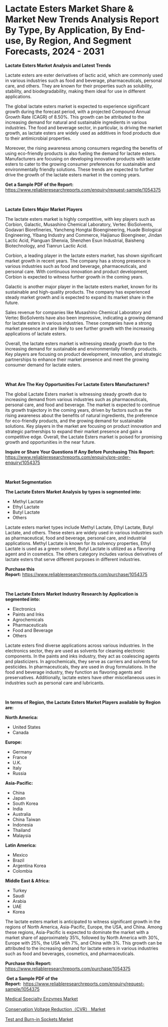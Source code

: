 <p><h1>Lactate Esters Market Share & Market New Trends Analysis Report By Type, By Application, By End-use, By Region, And Segment Forecasts, 2024 - 2031</h1></p><p><strong>Lactate Esters Market Analysis and Latest Trends</strong></p>
<p><p>Lactate esters are ester derivatives of lactic acid, which are commonly used in various industries such as food and beverage, pharmaceuticals, personal care, and others. They are known for their properties such as solubility, stability, and biodegradability, making them ideal for use in different applications.</p><p>The global lactate esters market is expected to experience significant growth during the forecast period, with a projected Compound Annual Growth Rate (CAGR) of 8.50%. This growth can be attributed to the increasing demand for natural and sustainable ingredients in various industries. The food and beverage sector, in particular, is driving the market growth, as lactate esters are widely used as additives in food products due to their antimicrobial properties.</p><p>Moreover, the rising awareness among consumers regarding the benefits of using eco-friendly products is also fueling the demand for lactate esters. Manufacturers are focusing on developing innovative products with lactate esters to cater to the growing consumer preferences for sustainable and environmentally friendly solutions. These trends are expected to further drive the growth of the lactate esters market in the coming years.</p></p>
<p><strong>Get a Sample PDF of the Report:&nbsp;</strong> <a href="https://www.reliableresearchreports.com/enquiry/request-sample/1054375">https://www.reliableresearchreports.com/enquiry/request-sample/1054375</a></p>
<p>&nbsp;</p>
<p><strong>Lactate Esters Major Market Players</strong></p>
<p><p>The lactate esters market is highly competitive, with key players such as Corbion, Galactic, Musashino Chemical Laboratory, Vertec BioSolvents, Godavari Biorefineries, Yancheng Hongtai Bioengineering, Huade Biological Engineering, Yibang Industry and Commerce, Haijianuo Bioengineer, Jindan Lactic Acid, Pianguan Shenxia, Shenzhen Esun Industrial, Baisheng Biotechnology, and Tianrun Lactic Acid.</p><p>Corbion, a leading player in the lactate esters market, has shown significant market growth in recent years. The company has a strong presence in various industries such as food and beverage, pharmaceuticals, and personal care. With continuous innovation and product development, Corbion is expected to witness further growth in the coming years.</p><p>Galactic is another major player in the lactate esters market, known for its sustainable and high-quality products. The company has experienced steady market growth and is expected to expand its market share in the future.</p><p>Sales revenue for companies like Musashino Chemical Laboratory and Vertec BioSolvents have also been impressive, indicating a growing demand for lactate esters in various industries. These companies have a strong market presence and are likely to see further growth with the increasing applications of lactate esters.</p><p>Overall, the lactate esters market is witnessing steady growth due to the increasing demand for sustainable and environmentally friendly products. Key players are focusing on product development, innovation, and strategic partnerships to enhance their market presence and meet the growing consumer demand for lactate esters.</p></p>
<p>&nbsp;</p>
<p><strong>What Are The Key Opportunities For Lactate Esters Manufacturers?</strong></p>
<p><p>The global Lactate Esters market is witnessing steady growth due to increasing demand from various industries such as pharmaceuticals, personal care, and food and beverage. The market is expected to continue its growth trajectory in the coming years, driven by factors such as the rising awareness about the benefits of natural ingredients, the preference for eco-friendly products, and the growing demand for sustainable solutions. Key players in the market are focusing on product innovation and strategic partnerships to expand their market presence and gain a competitive edge. Overall, the Lactate Esters market is poised for promising growth and opportunities in the near future.</p></p>
<p><strong>Inquire or Share Your Questions If Any Before Purchasing This Report:</strong> <a href="https://www.reliableresearchreports.com/enquiry/pre-order-enquiry/1054375">https://www.reliableresearchreports.com/enquiry/pre-order-enquiry/1054375</a></p>
<p>&nbsp;</p>
<p><strong>Market Segmentation</strong></p>
<p><strong>The Lactate Esters Market Analysis by types is segmented into:</strong></p>
<p><ul><li>Methyl Lactate</li><li>Ethyl Lactate</li><li>Butyl Lactate</li><li>Others</li></ul></p>
<p><p>Lactate esters market types include Methyl Lactate, Ethyl Lactate, Butyl Lactate, and others. These esters are widely used in various industries such as pharmaceutical, food and beverage, personal care, and industrial applications. Methyl Lactate is known for its solvency properties, Ethyl Lactate is used as a green solvent, Butyl Lactate is utilized as a flavoring agent and in cosmetics. The others category includes various derivatives of lactate esters that serve different purposes in different industries.</p></p>
<p><strong>Purchase this Report:&nbsp;</strong><a href="https://www.reliableresearchreports.com/purchase/1054375">https://www.reliableresearchreports.com/purchase/1054375</a></p>
<p>&nbsp;</p>
<p><strong>The Lactate Esters Market Industry Research by Application is segmented into:</strong></p>
<p><ul><li>Electronics</li><li>Paints and Inks</li><li>Agrochemicals</li><li>Pharmaceuticals</li><li>Food and Beverage</li><li>Others</li></ul></p>
<p><p>Lactate esters find diverse applications across various industries. In the electronics sector, they are used as solvents for cleaning electronic components. In the paints and inks industry, they act as coalescing agents and plasticizers. In agrochemicals, they serve as carriers and solvents for pesticides. In pharmaceuticals, they are used in drug formulations. In the food and beverage industry, they function as flavoring agents and preservatives. Additionally, lactate esters have other miscellaneous uses in industries such as personal care and lubricants.</p></p>
<p>&nbsp;</p>
<p><strong>In terms of Region, the Lactate Esters Market Players available by Region are:</strong></p>
<p>
    <p> <strong> North America: </strong>
        <ul>
            <li>United States</li>
            <li>Canada</li>
        </ul>
        </p> 
    <p> <strong> Europe: </strong>
        <ul>
            <li>Germany</li>
            <li>France</li>
            <li>U.K.</li>
            <li>Italy</li>
            <li>Russia</li>
        </ul>
        </p> 
    <p> <strong> Asia-Pacific: </strong>
        <ul>
            <li>China</li>
            <li>Japan</li>
            <li>South Korea</li>
            <li>India</li>
            <li>Australia</li>
            <li>China Taiwan</li>
            <li>Indonesia</li>
            <li>Thailand</li>
            <li>Malaysia</li>
        </ul>
        </p> 
    <p> <strong> Latin America: </strong>
        <ul>
            <li>Mexico</li>
            <li>Brazil</li>
            <li>Argentina Korea</li>
            <li>Colombia</li>
        </ul>
        </p> 
    <p> <strong> Middle East & Africa: </strong>
        <ul>
            <li>Turkey</li>
            <li>Saudi</li>
            <li>Arabia</li>
            <li>UAE</li>
            <li>Korea</li>
        </ul>
    </p>
    </p>
<p><p>The lactate esters market is anticipated to witness significant growth in the regions of North America, Asia-Pacific, Europe, the USA, and China. Among these regions, Asia-Pacific is expected to dominate the market with a market share of approximately 35%, followed by North America with 30%, Europe with 25%, the USA with 7%, and China with 3%. This growth can be attributed to the increasing demand for lactate esters in various industries such as food and beverages, cosmetics, and pharmaceuticals.</p></p>
<p><strong>Purchase this Report: </strong><a href="https://www.reliableresearchreports.com/purchase/1054375">https://www.reliableresearchreports.com/purchase/1054375</a></p>
<p>&nbsp;<strong>Get a Sample PDF of the Report:&nbsp;&nbsp;</strong><a href="https://www.reliableresearchreports.com/enquiry/request-sample/1054375">https://www.reliableresearchreports.com/enquiry/request-sample/1054375</a></p>
<p><strong></strong></p>
<p><p><a href="https://view.publitas.com/reportprime-1/medical-specialty-enzymes-market-offer-valuable-insights-into-market-size-market-share-market-trends-and-projections-spanning-from-2023-to-2030/">Medical Specialty Enzymes Market</a></p><p><a href="https://view.publitas.com/reportprime-1/conservation-voltage-reduction-cvr-market-size-global-industry-overview-market-segmentation-and-forecast-2023-to-2030/">Conservation Voltage Reduction（CVR） Market</a></p><p><a href="https://view.publitas.com/reportprime-1/test-and-burn-in-sockets-market-size-2023-2030-global-industrial-analysis-key-geographical-regions-market-share-top-key-players-product-types-and-forecast-research-report/">Test and Burn-in Sockets Market</a></p></p>